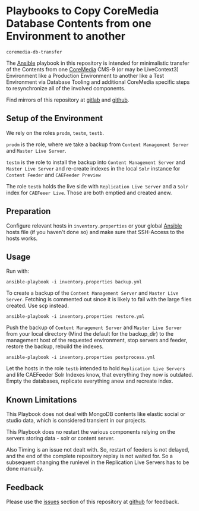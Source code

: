 # Playbooks to Copy CoreMedia Database Contents from one Environment to another

`coremedia-db-transfer`

The [Ansible][ansible] playbook in this repository is intended for minimalistic
transfer of the Contents from one [CoreMedia][coremedia] CMS-9 (or may be 
LiveContext3) Environment like a Production Environment to another like a Test 
Environment via Database Tooling and additional CoreMedia specific steps to
resynchronize all of the involved components.

Find mirrors of this repository at [gitlab][gitlab] and [github][github].


## Setup of the Environment

We rely on the roles `prodm`, `testm`, `testb`.

`prodm` is the role, where we take a backup from `Content Management Server` 
and `Master Live Server`.

`testm` is the role to install the backup into `Content Management Server` and 
`Master Live Server` and re-create indexes in the local `Solr` instance for
`Content Feeder` and `CAEFeeder Preview`

The role `testb` holds the live side with `Replication Live Server` and a `Solr`
index for `CAEFeeer Live`. Those are both emptied and created anew.


## Preparation

Configure relevant hosts in `inventory.properties` or your global 
[Ansible][ansible] hosts file (if you haven't done so) and make sure that
SSH-Access to the hosts works.


## Usage

Run with: 

```
ansible-playbook -i inventory.properties backup.yml
```

To create a backup of the `Content Management Server` and `Master Live Server`.
Fetching is commented out since it is likely to fail with the large files
created. Use scp instead.


```
ansible-playbook -i inventory.properties restore.yml
```

Push the backup of `Content Management Server` and `Master Live Server` from
your local directory (Mind the default for the backup_dir) to the management
host of the requested environment, stop servers and feeder, restore the backup,
rebuild the indexes.

```
ansible-playbook -i inventory.properties postprocess.yml
```

Let the hosts in the role `testb` intended to hold `Replication Live Servers`
and life CAEFeeder Solr Indexes know, that everything they now is outdated.
Empty the databases, replicate everything anew and recreate index.


## Known Limitations

This Playbook does not deal with MongoDB contents like elastic social or 
studio data, which is considered transient in our projects.

This Playbook does no restart the various components relying on the servers
storing data - solr or content server.

Also Timing is an issue not dealt with. So, restart of feeders is not delayed,
and the end of the complete repository replay is not waited for. So a subsequent
changing the runlevel in the Replication Live Servers has to be done manually.

## Feedback

Please use the [issues][issues] section of this repository at [github][github] 
for feedback. 

[ansible]: https://www.ansible.com/
[coremedia]: https://www.coremedia.com/
[issues]: https://github.com/provocon/coremedia-db-transfer/issues
[github]: https://github.com/provocon/coremedia-db-transfer
[gitlab]: https://gitlab.com/provocon/coremedia-db-transfer
